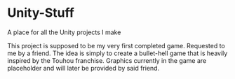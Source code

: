 # Unity-Stuff
A place for all the Unity projects I make

This project is supposed to be my very first completed game. Requested to me by a friend. The idea is simply to create a bullet-hell game that is heavily inspired by the Touhou franchise. Graphics currently in the game are placeholder and will later be provided by said friend.
